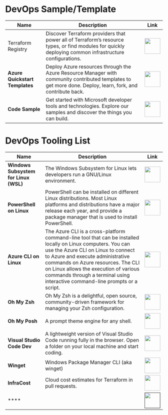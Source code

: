 # DevOps Sample/Template

| Name | Description | Link |
|--|--|--|
| Terraform Registry | Discover Terraform providers that power all of Terraform’s resource types, or find modules for quickly deploying common infrastructure configurations. | <a href="https://registry.terraform.io"><img src="https://github.com/jcabeza/azure/blob/main/docs/assets/reshot-icon-link.svg?raw=true" width="50"/></a> |
| **Azure Quickstart Templates** | Deploy Azure resources through the Azure Resource Manager with community contributed templates to get more done. Deploy, learn, fork, and contribute back. | <a href="https://azure.microsoft.com/en-us/resources/templates"><img src="https://github.com/jcabeza/azure/blob/main/docs/assets/reshot-icon-link.svg?raw=true" width="50"/></a> |
| **Code Sample** | Get started with Microsoft developer tools and technologies. Explore our samples and discover the things you can build. | <a href="ttps://docs.microsoft.com/fr-fr/samples/browse/?products"><img src="https://github.com/jcabeza/azure/blob/main/docs/assets/reshot-icon-link.svg?raw=true" width="50"/></a> |

# DevOps Tooling List

| Name | Description | Link |
|--|--|--|
| **Windows Subsystem for Linux (WSL)** | The Windows Subsystem for Linux lets developers run a GNU/Linux environment. | <a href="https://docs.microsoft.com/en-us/windows/wsl/install"><img src="https://github.com/jcabeza/azure/blob/main/docs/assets/reshot-icon-link.svg?raw=true" width="50"/></a> |
| **PowerShell on Linux** | PowerShell can be installed on different Linux distributions. Most Linux platforms and distributions have a major release each year, and provide a package manager that is used to install PowerShell. | <a href="https://docs.microsoft.com/en-us/powershell/scripting/install/installing-powershell-on-linux?view=powershell-7.2"><img src="https://github.com/jcabeza/azure/blob/main/docs/assets/reshot-icon-link.svg?raw=true" width="50"/></a> |
| **Azure CLI on Linux** | The Azure CLI is a cross-platform command-line tool that can be installed locally on Linux computers. You can use the Azure CLI on Linux to connect to Azure and execute administrative commands on Azure resources. The CLI on Linux allows the execution of various commands through a terminal using interactive command-line prompts or a script. | <a href="https://docs.microsoft.com/en-us/cli/azure/install-azure-cli-linux?pivots=apt"><img src="https://github.com/jcabeza/azure/blob/main/docs/assets/reshot-icon-link.svg?raw=true" width="50"/></a> |
| **Oh My Zsh** | Oh My Zsh is a delightful, open source, community-driven framework for managing your Zsh configuration. | <a href="https://ohmyz.sh/"><img src="https://github.com/jcabeza/azure/blob/main/docs/assets/reshot-icon-link.svg?raw=true" width="50"/></a> |
| **Oh My Posh** | A prompt theme engine for any shell. | <a href="https://www.ohmyposh.dev/"><img src="https://github.com/jcabeza/azure/blob/main/docs/assets/reshot-icon-link.svg?raw=true" width="50"/></a> |
| **Visual Studio Code Dev** | A lightweight version of Visual Studio Code running fully in the browser. Open a folder on your local machine and start coding. | <a href="https://vscode.dev/"><img src="https://github.com/jcabeza/azure/blob/main/docs/assets/reshot-icon-link.svg?raw=true" width="50"/></a> |
| **Winget** | Windows Package Manager CLI (aka winget) | <a href="https://github.com/microsoft/winget-cli"><img src="https://github.com/jcabeza/azure/blob/main/docs/assets/reshot-icon-link.svg?raw=true" width="50"/></a> |
| **InfraCost** | Cloud cost estimates for Terraform in pull requests. | <a href="https://www.infracost.io/"><img src="https://github.com/jcabeza/azure/blob/main/docs/assets/reshot-icon-link.svg?raw=true" width="50"/></a> |
| **** |  | <a href=""><img src="https://github.com/jcabeza/azure/blob/main/docs/assets/reshot-icon-link.svg?raw=true" width="50"/></a> |
